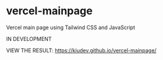 # vercel-mainpage
Vercel main page using Tailwind CSS and JavaScript

IN DEVELOPMENT

VIEW THE RESULT: https://kiudev.github.io/vercel-mainpage/
